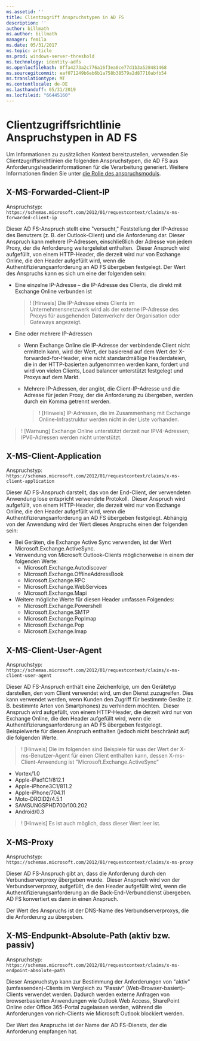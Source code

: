 ```yaml
---
ms.assetid: ''
title: Clientzugriff Anspruchstypen in AD FS
description: ''
author: billmath
ms.author: billmath
manager: femila
ms.date: 05/31/2017
ms.topic: article
ms.prod: windows-server-threshold
ms.technology: identity-adfs
ms.openlocfilehash: 0ffa4273a2c776a16f3ea0ce77d1b3a528481468
ms.sourcegitcommit: eaf071249b6eb6b1a758b38579a2d87710abfb54
ms.translationtype: MT
ms.contentlocale: de-DE
ms.lasthandoff: 05/31/2019
ms.locfileid: "66445160"
---
```

# <a name="client-access-policy-claim-types-in-ad-fs"></a>Clientzugriffsrichtlinie Anspruchstypen in AD FS

Um Informationen zu zusätzlichen Kontext bereitzustellen, verwenden Sie Clientzugriffsrichtlinien die folgenden Anspruchstypen, die AD FS aus Anforderungsheaderinformationen für die Verarbeitung generiert.  Weitere Informationen finden Sie unter [die Rolle des anspruchsmoduls](../technical-reference/the-role-of-the-claims-engine.md).

## <a name="x-ms-forwarded-client-ip"></a>X-MS-Forwarded-Client-IP

Anspruchstyp: `https://schemas.microsoft.com/2012/01/requestcontext/claims/x-ms-forwarded-client-ip`

Dieser AD FS-Anspruch stellt eine "versucht," Feststellung der IP-Adresse des Benutzers (z. B. der Outlook-Client) und die Anforderung dar. Dieser Anspruch kann mehrere IP-Adressen, einschließlich der Adresse von jedem Proxy, der die Anforderung weitergeleitet enthalten.  Dieser Anspruch wird aufgefüllt, von einem HTTP-Header, die derzeit wird nur von Exchange Online, die den Header aufgefüllt wird, wenn die Authentifizierungsanforderung an AD FS übergeben festgelegt. Der Wert des Anspruchs kann es sich um eine der folgenden sein:


- Eine einzelne IP-Adresse – die IP-Adresse des Clients, die direkt mit Exchange Online verbunden ist

    >! [Hinweis] Die IP-Adresse eines Clients im Unternehmensnetzwerk wird als der externe IP-Adresse des Proxys für ausgehenden Datenverkehr der Organisation oder Gateways angezeigt.

- Eine oder mehrere IP-Adressen
  - Wenn Exchange Online die IP-Adresse der verbindende Client nicht ermitteln kann, wird der Wert, der basierend auf dem Wert der X-forwarded-for-Header, eine nicht standardmäßige Headerdateien, die in der HTTP-basierten aufgenommen werden kann, fordert und wird von vielen Clients, Load balancer unterstützt festgelegt und Proxys auf dem Markt.
  - Mehrere IP-Adressen, der angibt, die Client-IP-Adresse und die Adresse für jeden Proxy, der die Anforderung zu übergeben, werden durch ein Komma getrennt werden.

    >! [Hinweis] IP-Adressen, die im Zusammenhang mit Exchange Online-Infrastruktur werden nicht in der Liste vorhanden.


>! [Warnung] Exchange Online unterstützt derzeit nur IPV4-Adressen; IPV6-Adressen werden nicht unterstützt. 


## <a name="x-ms-client-application"></a>X-MS-Client-Application

Anspruchstyp: `https://schemas.microsoft.com/2012/01/requestcontext/claims/x-ms-client-application`

Dieser AD FS-Anspruch darstellt, das von der End-Client, der verwendeten Anwendung lose entspricht verwendete Protokoll.  Dieser Anspruch wird aufgefüllt, von einem HTTP-Header, die derzeit wird nur von Exchange Online, die den Header aufgefüllt wird, wenn die Authentifizierungsanforderung an AD FS übergeben festgelegt. Abhängig von der Anwendung wird der Wert dieses Anspruchs einen der folgenden sein:



- Bei Geräten, die Exchange Active Sync verwenden, ist der Wert Microsoft.Exchange.ActiveSync. 
- Verwendung von Microsoft Outlook-Clients möglicherweise in einem der folgenden Werte:
    - Microsoft.Exchange.Autodiscover
    - Microsoft.Exchange.OfflineAddressBook
    - Microsoft.Exchange.RPC
    - Microsoft.Exchange.WebServices
    - Microsoft.Exchange.Mapi
- Weitere mögliche Werte für diesen Header umfassen Folgendes:
    - Microsoft.Exchange.Powershell
    - Microsoft.Exchange.SMTP
    - Microsoft.Exchange.PopImap
    - Microsoft.Exchange.Pop
    - Microsoft.Exchange.Imap

## <a name="x-ms-client-user-agent"></a>X-MS-Client-User-Agent

Anspruchstyp: `https://schemas.microsoft.com/2012/01/requestcontext/claims/x-ms-client-user-agent`

Dieser AD FS-Anspruch enthält eine Zeichenfolge, um den Gerätetyp darstellen, den vom Client verwendet wird, um den Dienst zuzugreifen. Dies kann verwendet werden, wenn Kunden den Zugriff für bestimmte Geräte (z. B. bestimmte Arten von Smartphones) zu verhindern möchten.  Dieser Anspruch wird aufgefüllt, von einem HTTP-Header, die derzeit wird nur von Exchange Online, die den Header aufgefüllt wird, wenn die Authentifizierungsanforderung an AD FS übergeben festgelegt. Beispielwerte für diesen Anspruch enthalten (jedoch nicht beschränkt auf) die folgenden Werte.
>! [Hinweis] Die im folgenden sind Beispiele für was der Wert der X-ms-Benutzer-Agent für einen Client enthalten kann, dessen X-ms-Client-Anwendung ist "Microsoft.Exchange.ActiveSync"

- Vortex/1.0
- Apple-iPad1C1/812.1
- Apple-iPhone3C1/811.2
- Apple-iPhone/704.11
- Moto-DROID2/4.5.1
- SAMSUNGSPHD700/100.202
- Android/0.3

>! [Hinweis] Es ist auch möglich, dass dieser Wert leer ist.


## <a name="x-ms-proxy"></a>X-MS-Proxy

Anspruchstyp: `https://schemas.microsoft.com/2012/01/requestcontext/claims/x-ms-proxy`

Dieser AD FS-Anspruch gibt an, dass die Anforderung durch den Verbundserverproxy übergeben wurde.  Dieser Anspruch wird von der Verbundserverproxy, aufgefüllt, die den Header aufgefüllt wird, wenn die Authentifizierungsanforderung an die Back-End-Verbunddienst übergeben. AD FS konvertiert es dann in einen Anspruch. 

Der Wert des Anspruchs ist der DNS-Name des Verbundserverproxys, die die Anforderung zu übergeben.

## <a name="x-ms-endpoint-absolute-path-active-vs-passive"></a>X-MS-Endpunkt-Absolute-Path (aktiv bzw. passiv)

Anspruchstyp: `https://schemas.microsoft.com/2012/01/requestcontext/claims/x-ms-endpoint-absolute-path`

Dieser Anspruchstyp kann zur Bestimmung der Anforderungen von "aktiv" (umfassenden)-Clients im Vergleich zu "Passiv" (Web-Browser-basiert)-Clients verwendet werden. Dadurch werden externe Anfragen von browserbasierten Anwendungen wie Outlook Web Access, SharePoint Online oder Office 365-Portal zugelassen werden, während die Anforderungen von rich-Clients wie Microsoft Outlook blockiert werden.

Der Wert des Anspruchs ist der Name der AD FS-Diensts, der die Anforderung empfangen hat.
